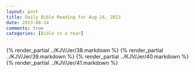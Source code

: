 ```yaml
---
layout: post
title: Daily Bible Reading for Aug 24, 2013
date: 2013-08-24
comments: true
categories: [Bible in a Year]
---
```

{% render_partial ../KJV/Jer/38.markdown %}
{% render_partial ../KJV/Jer/39.markdown %}
{% render_partial ../KJV/Jer/40.markdown %}
{% render_partial ../KJV/Jer/41.markdown %}
